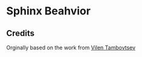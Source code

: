 Sphinx Beahvior
===============

Credits
-------

Orginally based on the work from [Vilen Tambovtsev ](http://bakery.cakephp.org/articles/xumix/2009/07/11/sphinx-behavior)

